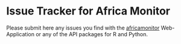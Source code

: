 # Issue Tracker for Africa Monitor

Please submit here any issues you find with the [africamonitor](https://africamonitor.ifw-kiel.de/) Web-Application or any of the API packages for R and Python. 
